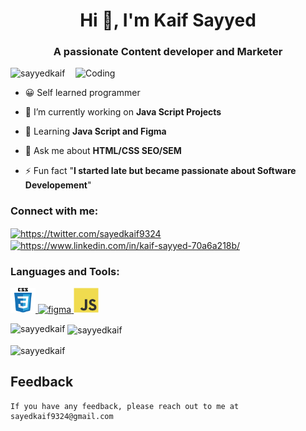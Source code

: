 <h1 align="center">Hi 👋, I'm Kaif Sayyed</h1>
<h3 align="center">A passionate Content developer and Marketer</h3>
<img align="right" alt="Coding" width="400"
    src="https://i.pinimg.com/originals/16/fe/7e/16fe7e7fb6eebb3087b6dc418748ee56.gif" </img>


<p align="left"> <img src="https://komarev.com/ghpvc/?username=sayyedkaif&label=Profile%20views&color=0e75b6&style=flat"
        alt="sayyedkaif" /> </p>

- 😀 Self learned programmer

- 🔭 I’m currently working on **Java Script Projects**

- 🌱 Learning **Java Script and Figma**

- 💬 Ask me about **HTML/CSS SEO/SEM**

- ⚡ Fun fact "**I started late but became passionate about Software Developement**"

<h3 align="left">Connect with me:</h3>
<p align="left">
    <a href="https://twitter.com/https://twitter.com/sayedkaif9324" target="blank"><img align="center"
            src="https://raw.githubusercontent.com/rahuldkjain/github-profile-readme-generator/master/src/images/icons/Social/twitter.svg"
            alt="https://twitter.com/sayedkaif9324" height="30" width="40" /></a>
    <a href="https://linkedin.com/in/https://www.linkedin.com/in/kaif-sayyed-70a6a218b/" target="blank"><img
            align="center"
            src="https://raw.githubusercontent.com/rahuldkjain/github-profile-readme-generator/master/src/images/icons/Social/linked-in-alt.svg"
            alt="https://www.linkedin.com/in/kaif-sayyed-70a6a218b/" height="30" width="40" /></a>
</p>

<h3 align="left">Languages and Tools:</h3>
<p align="left"> <a href="https://www.w3schools.com/css/" target="_blank" rel="noreferrer"> <img
            src="https://raw.githubusercontent.com/devicons/devicon/master/icons/css3/css3-original-wordmark.svg"
            alt="css3" width="40" height="40" /> </a> <a href="https://www.figma.com/" target="_blank" rel="noreferrer">
        <img src="https://www.vectorlogo.zone/logos/figma/figma-icon.svg" alt="figma" width="40" height="40" /> </a> <a
        href="https://developer.mozilla.org/en-US/docs/Web/JavaScript" target="_blank" rel="noreferrer"> <img
            src="https://raw.githubusercontent.com/devicons/devicon/master/icons/javascript/javascript-original.svg"
            alt="javascript" width="40" height="40" /> </a> </p>

<p><img align="left"
        src="https://github-readme-stats.vercel.app/api/top-langs?username=sayyedkaif&show_icons=true&locale=en&layout=compact"
        alt="sayyedkaif" /></p>

<p>&nbsp;<img align="center"
        src="https://github-readme-stats.vercel.app/api?username=sayyedkaif&show_icons=true&locale=en"
        alt="sayyedkaif" /></p>

<p><img align="center" src="https://github-readme-streak-stats.herokuapp.com/?user=sayyedkaif&" alt="sayyedkaif" /></p>

<h2 id="feedback">Feedback</h2>
<pre><code><span class="hljs-keyword">If</span> you have any feedback, please reach <span class="hljs-keyword">out</span> to me <span class="hljs-keyword">at</span> sayedkaif9324@gmail.com
    </code></pre>
